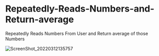 # Repeatedly-Reads-Numbers-and-Return-average
Repeatedly Reads Numbers From User and Return average of those Numbers

![ScreenShot_20220312135757](https://user-images.githubusercontent.com/26310663/158017083-41e967db-1f62-4268-8e18-0f786989c4eb.png)
